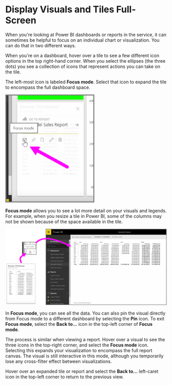 <properties
   pageTitle="Display visuals and tiles full-screen"
   description="Get a big view of select report visuals and dashboard tiles"
   services="powerbi"
   documentationCenter=""
   authors="davidiseminger"
   manager="mblythe"
   backup=""
   editor=""
   tags=""
   qualityFocus="no"
   qualityDate=""
   featuredVideoId="LoApjhwTse0"
   featuredVideoThumb=""
   courseDuration="4m"/>

<tags
   ms.service="powerbi"
   ms.devlang="NA"
   ms.topic="get-started-article"
   ms.tgt_pltfrm="NA"
   ms.workload="powerbi"
   ms.date="07/12/2016"
   ms.author="davidi"/>

# Display Visuals and Tiles Full-Screen

When you're looking at Power BI dashboards or reports in the service, it can sometimes be helpful to focus on an individual chart or visualization. You can do that in two different ways.

When you're on a dashboard, hover over a tile to see a few different icon options in the top right-hand corner. When you select the ellipses (the three dots) you see a collection of icons that represent actions you can take on the tile.

The left-most icon is labeled **Focus mode**. Select that icon to expand the tile to encompass the full dashboard space.

![](media/powerbi-learning-4-4b-display-visuals-tiles-fullscreen/4-4b_1.png)

**Focus mode** allows you to see a lot more detail on your visuals and legends. For example, when you resize a tile in Power BI, some of the columns may not be shown because of the space available in the tile.

![](media/powerbi-learning-4-4b-display-visuals-tiles-fullscreen/4-4b_2.png)

In **Focus mode**, you can see all the data. You can also pin the visual directly from Focus mode to a different dashboard by selecting the **Pin** icon. To exit **Focus mode**, select the **Back to...** icon in the top-left corner of **Focus mode**.

The process is similar when viewing a report. Hover over a visual to see the three icons in the top-right corner, and select the **Focus mode** icon. Selecting this expands your visualization to encompass the full report canvas. The visual is still interactive in this mode, although you temporarily lose any cross-filter effect between visualizations.

Hover over an expanded tile or report and select the **Back to...** left-caret icon in the top-left corner to return to the previous view.
